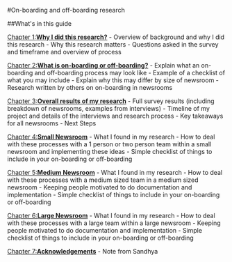 #On-boarding and off-boarding research 

##What's in this guide 

[Chapter 1:**Why I did this research?**](https://github.com/sandhya-k/On-boarding-and-Off-boarding-guide/blob/master/chapter1.md)
	- Overview of background and why I did this research 
	- Why this research matters
	- Questions asked in the survey and timeframe and overview of process

[Chapter 2:**What is on-boarding or off-boarding?**](https://github.com/sandhya-k/On-boarding-and-Off-boarding-guide/blob/master/chapter2.md)
    - Explain what an on-boarding and off-boarding process may look like 
    - Example of a checklist of what you may include 
    - Explain why this may differ by size of newsroom
    - Research written by others on on-boarding in newsrooms

[Chapter 3:**Overall results of my research**](https://github.com/sandhya-k/On-boarding-and-Off-boarding-guide/blob/master/chapter3.md)
    - Full survey results (including breakdown of newsrooms, examples from interviews)
    - Timeline of my project and details of the interviews and research process 
    - Key takeaways for all newsrooms
    - Next Steps

[Chapter 4:**Small Newsroom**](https://github.com/sandhya-k/On-boarding-and-Off-boarding-guide/blob/master/chapter4.md)
    - What I found in my research
    - How to deal with these processes with a 1 person or two person team within a small newsroom  and implementing these ideas
    - Simple checklist of things to include in your on-boarding or off-boarding 
   
[Chapter 5:**Medium Newsroom**](https://github.com/sandhya-k/On-boarding-and-Off-boarding-guide/blob/master/chapter5.md)
     - What I found in my research
    - How to deal with these processes with a medium sized team in a medium sized newsroom
    - Keeping people motivated to do documentation and implementation
    - Simple checklist of things to include in your on-boarding or off-boarding 
    
[Chapter 6:**Large Newsroom**](https://github.com/sandhya-k/On-boarding-and-Off-boarding-guide/blob/master/chapter6.md)
    - What I found in my research
    - How to deal with these processes with a large team within a large newsroom 
    - Keeping people motivated to do documentation and implementation
    - Simple checklist of things to include in your on-boarding or off-boarding 

[Chapter 7:**Acknowledgements**](https://github.com/sandhya-k/On-boarding-and-Off-boarding-guide/blob/master/chapter7.md)
	- Note from Sandhya

